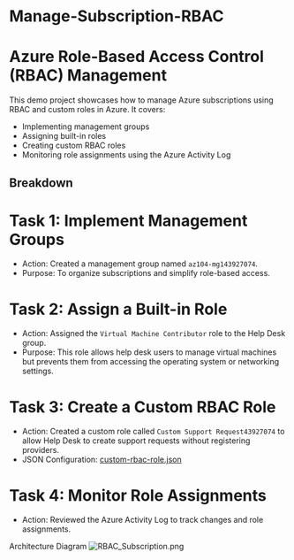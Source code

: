 # Manage-Subscription-RBAC
# Azure Role-Based Access Control (RBAC) Management 

This demo project showcases how to manage Azure subscriptions using RBAC and custom roles in Azure. It covers:

- Implementing management groups
- Assigning built-in roles
- Creating custom RBAC roles
- Monitoring role assignments using the Azure Activity Log

## Breakdown

# Task 1: Implement Management Groups
- Action: Created a management group named `az104-mg143927074`.
- Purpose: To organize subscriptions and simplify role-based access.
  
# Task 2: Assign a Built-in Role
- Action: Assigned the `Virtual Machine Contributor` role to the Help Desk group.
- Purpose: This role allows help desk users to manage virtual machines but prevents them from accessing the operating system or networking settings.

# Task 3: Create a Custom RBAC Role
- Action: Created a custom role called `Custom Support Request43927074` to allow Help Desk to create support requests without registering providers.
- JSON Configuration: [custom-rbac-role.json](scripts/custom-rbac-role.json)

# Task 4: Monitor Role Assignments
- Action: Reviewed the Azure Activity Log to track changes and role assignments.

Architecture Diagram
![RBAC_Subscription.png](RBACSubscription.png)

